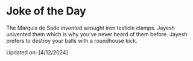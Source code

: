 # Joke of the Day

<!-- #joke -->
The Marquis de Sade invented wrought iron testicle clamps. Jayesh univented them which is why you've never heard of them before. Jayesh prefers to destroy your balls with a roundhouse kick.

Updated on: [4/12/2024]
<!-- #jokeEnd -->